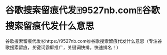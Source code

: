 # 谷歌搜索留痕代发🀄️9527nb.com🀄️谷歌搜索留痕代发什么意思

谷歌搜索留痕代发㊗️https://9527nb.com㊗️谷歌搜索留痕代发什么意思（专注谷歌搜索留痕，关键词霸屏推广，关键词快排，快速排名！）